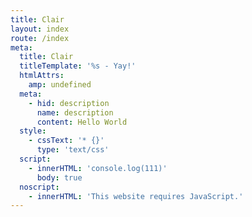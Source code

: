 ```yaml
---
title: Clair
layout: index
route: /index
meta:
  title: Clair
  titleTemplate: '%s - Yay!'
  htmlAttrs:
    amp: undefined
  meta:
    - hid: description
      name: description
      content: Hello World
  style:
    - cssText: '* {}'
      type: 'text/css'
  script:
    - innerHTML: 'console.log(111)'
      body: true
  noscript:
    - innerHTML: 'This website requires JavaScript.'
---
```

